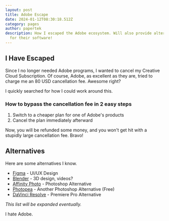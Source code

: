 ```yaml
---
layout: post
title: Adobe Escape
date: 2024-01-12T08:30:18.512Z
category: pages
author: papertek
description: How I escaped the Adobe ecosystem. Will also provide alternatives
  for their software!
---
```

## I Have Escaped

Since I no longer needed Adobe programs, I wanted to cancel my Creative Cloud Subscription. Of course, Adobe, as excellent as they are, tried to charge me an 80 USD cancellation fee. Awesome right?

I quickly searched for how I could work around this.

### How to bypass the cancellation fee in 2 easy steps

1. Switch to a cheaper plan for one of Adobe's products
1. Cancel the plan immediately afterward

Now, you will be refunded some money, and you won't get hit with a stupidly large cancellation fee. Bravo! 

## Alternatives

Here are some alternatives I know.

- [Figma](https://www.figma.com/) - UI/UX Design
- [Blender](https://www.blender.org/) - 3D design, videos?
- [Affinity Photo](https://affinity.serif.com/en-us/photo/) - Photoshop Alternative
- [Photopea](https://www.photopea.com/) - Another Photoshop Alternative (Free)
- [DaVinci Resolve](https://www.blackmagicdesign.com/products/davinciresolve) - Premiere Pro Alternative

*This list will be expanded eventually.*

I hate Adobe.
